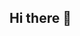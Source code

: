 ## Hi there 👋

<!--
**gamermj223/gamermj223** is a ✨ _special_ ✨ repository because its `README.md` (this file) appears on your GitHub profile.

Here are some ideas to get you started:

- 🔭 I’m currently working on getting my life togther
- 🌱 I’m currently learning python, javascript, html, and css
- 👯 I’m looking to collaborate on nothing
- 🤔 I’m looking for help with nothing
- 💬 Ask me about nothing
- 📫 How to reach me: discord
- 😄 Pronouns: bro I have dick and balls, what the fuck do you thing... he/him
- ⚡ Fun fact: i'm fat and nothing else
-->
